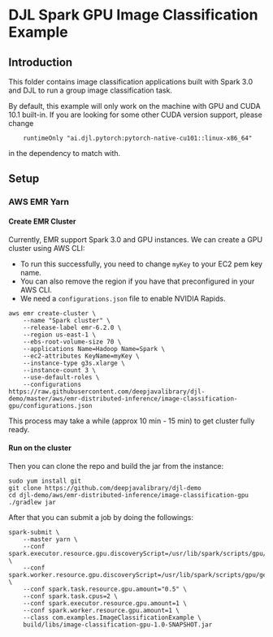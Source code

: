 # DJL Spark GPU Image Classification Example

## Introduction
This folder contains image classification applications built with Spark 3.0 and DJL to run a group image classification task.

By default, this example will only work on the machine with GPU and CUDA 10.1 built-in.
If you are looking for some other CUDA version support, please change 

```
    runtimeOnly "ai.djl.pytorch:pytorch-native-cu101::linux-x86_64"
```
in the dependency to match with.

## Setup

### AWS EMR Yarn

#### Create EMR Cluster

Currently, EMR support Spark 3.0 and GPU instances. We can create a GPU cluster using AWS CLI:

- To run this successfully, you need to change `myKey` to your EC2 pem key name.
- You can also remove the region if you have that preconfigured in your AWS CLI.
- We need a `configurations.json` file to enable NVIDIA Rapids.
```
aws emr create-cluster \
    --name "Spark cluster" \
    --release-label emr-6.2.0 \
    --region us-east-1 \
    --ebs-root-volume-size 70 \
    --applications Name=Hadoop Name=Spark \
    --ec2-attributes KeyName=myKey \
    --instance-type g3s.xlarge \
    --instance-count 3 \
    --use-default-roles \
    --configurations https://raw.githubusercontent.com/deepjavalibrary/djl-demo/master/aws/emr-distributed-inference/image-classification-gpu/configurations.json
```

This process may take a while (approx 10 min - 15 min) to get cluster fully ready.

#### Run on the cluster

Then you can clone the repo and build the jar from the instance:

```
sudo yum install git
git clone https://github.com/deepjavalibrary/djl-demo
cd djl-demo/aws/emr-distributed-inference/image-classification-gpu
./gradlew jar
```

After that you can submit a job by doing the followings:

```
spark-submit \
    --master yarn \
    --conf spark.executor.resource.gpu.discoveryScript=/usr/lib/spark/scripts/gpu/getGpusResources.sh \
    --conf spark.worker.resource.gpu.discoveryScript=/usr/lib/spark/scripts/gpu/getGpusResources.sh \
    --conf spark.task.resource.gpu.amount="0.5" \
    --conf spark.task.cpus=2 \
    --conf spark.executor.resource.gpu.amount=1 \
    --conf spark.worker.resource.gpu.amount=1 \
    --class com.examples.ImageClassificationExample \
    build/libs/image-classification-gpu-1.0-SNAPSHOT.jar
```
